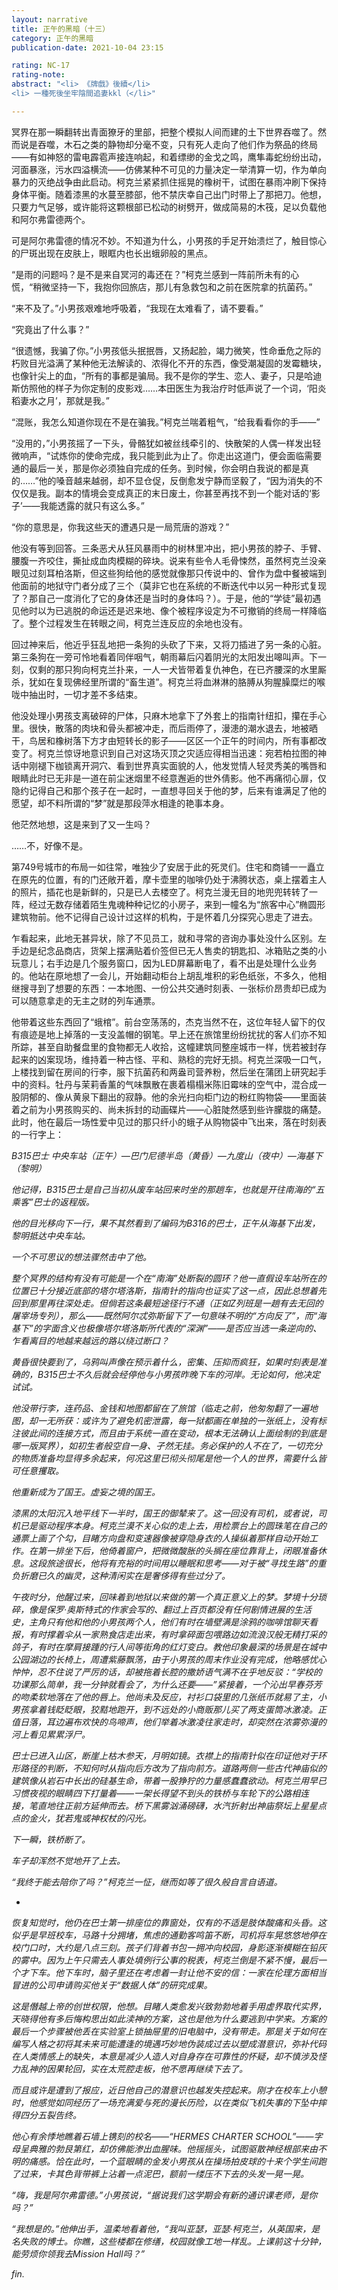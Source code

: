 ```yaml
---
layout: narrative
title: 正午的黑暗（十三）
category: 正午的黑暗
publication-date: 2021-10-04 23:15

rating: NC-17
rating-note:
abstract: "<li> 《牌戲》後續</li>
<li> 一種死後坐牢陰間追妻kkl（</li>"

---
```


冥界在那一瞬翻转出青面獠牙的里部，把整个模拟人间而建的土下世界吞噬了。然而说是吞噬，木石之类的静物却分毫不变，只有死人走向了他们作为祭品的终局——有如神怒的雷电霹雹声接连响起，和着缥缈的金戈之鸣，鹰隼毒蛇纷纷出动，河面暴涨，污水四溢横流——仿佛某种不可见的力量决定一举清算一切，作为单向暴力的灭绝战争由此启动。柯克兰紧紧抓住摇晃的橡树干，试图在暴雨冲刷下保持身体平衡。随着漆黑的水蔓至膝部，他不禁庆幸自己出门时带上了那把刀。他想，只要力气足够，或许能将这颗根部已松动的树劈开，做成简易的木筏，足以负载他和阿尔弗雷德两个。

可是阿尔弗雷德的情况不妙。不知道为什么，小男孩的手足开始溃烂了，触目惊心的尸斑出现在皮肤上，眼眶内也长出蛾卵般的黑点。

“是雨的问题吗？是不是来自冥河的毒还在？”柯克兰感到一阵前所未有的心慌，“稍微坚持一下，我抱你回旅店，那儿有急救包和之前在医院拿的抗菌药。”

“来不及了。”小男孩艰难地呼吸着，“我现在太难看了，请不要看。”

“究竟出了什么事？”

“很遗憾，我骗了你。”小男孩低头抿抿唇，又扬起脸，竭力微笑，性命垂危之际的朽败目光溢满了某种他无法解读的、浓得化不开的东西，像受潮凝固的发霉糖块，也像针尖上的血，“所有的事都是骗局。我不是你的学生、恋人、妻子，只是哈迪斯仿照他的样子为你定制的皮影戏……本田医生为我治疗时低声说了一个词，‘阳炎稻妻水之月’，那就是我。”

“混账，我怎么知道你现在不是在骗我。”柯克兰喘着粗气，“给我看看你的手——”

“没用的，”小男孩摇了一下头，骨骼犹如被丝线牵引的、快散架的人偶一样发出轻微响声，“试炼你的使命完成，我只能到此为止了。你走出这道门，便会面临需要通的最后一关，那是你必须独自完成的任务。到时候，你会明白我说的都是真的……”他的嗓音越来越弱，却不显仓促，反倒愈发宁静而坚毅了，“因为消失的不仅仅是我。副本的情境会变成真正的末日废土，你甚至再找不到一个能对话的‘影子’——我能透露的就只有这么多。”

“你的意思是，你我这些天的遭遇只是一局荒唐的游戏？”

他没有等到回答。三条恶犬从狂风暴雨中的树林里冲出，把小男孩的脖子、手臂、腰腹一齐咬住，撕扯成血肉模糊的碎块。说来有些令人毛骨悚然，虽然柯克兰没亲眼见过刻耳柏洛斯，但这些狗给他的感觉就像那只传说中的、曾作为盘中餐被端到他面前的地狱守门者分成了三个（莫非它也在系统的不断迭代中以另一种形式复现了？那自己一度消化了它的身体还是当时的身体吗？）。于是，他的“学徒”最初遇见他时以为已逃脱的命运还是迟来地、像个被程序设定为不可撤销的终局一样降临了。整个过程发生在转眼之间，柯克兰连反应的余地也没有。

回过神来后，他近乎狂乱地把一条狗的头砍了下来，又将刀插进了另一条的心脏。第三条狗在一旁可怜地看着同伴咽气，朝雨幕后闪着阴光的太阳发出嗥叫声。下一刻，仅剩的那只狗向柯克兰扑来，一人一犬皆带着复仇神色，在已齐腰深的水里厮杀，犹如在复现佛经里所谓的“畜生道”。柯克兰将血淋淋的胳膊从狗腥臊糜烂的喉咙中抽出时，一切才差不多结束。

他没处理小男孩支离破碎的尸体，只麻木地拿下了外套上的指南针纽扣，攥在手心里。很快，散落的肉块和骨头都被冲走，而后雨停了，漫漶的潮水退去，地被晒干，鸟居和橡树落下方才由短转长的影子——区区一个正午的时间内，所有事都改变了。柯克兰惊讶地意识到自己对这场灭顶之灾适应得相当迅速：宛若柏拉图的神话中刚褪下枷锁离开洞穴、看到世界真实面貌的人，他发觉情人轻灵秀美的嘴唇和眼睛此时已无非是一道在前尘迷烟里不经意邂逅的世外倩影。他不再痛彻心扉，仅隐约记得自己和那个孩子在一起时，一直想寻回关于他的梦，后来有谁满足了他的愿望，却不料所谓的“梦”就是那段萍水相逢的艳事本身。

他茫然地想，这是来到了又一生吗？

……不，好像不是。

第749号城市的布局一如往常，唯独少了安居于此的死灵们。住宅和商铺一一矗立在原先的位置，有的门还敞开着，摩卡壶里的咖啡仍处于沸腾状态，桌上摆着主人的照片，插花也是新鲜的，只是已人去楼空了。柯克兰漫无目的地兜兜转转了一阵，经过无数存储着陌生鬼魂种种记忆的小房子，来到一幢名为“旅客中心”椭圆形建筑物前。他不记得自己设计过这样的机构，于是怀着几分探究心思走了进去。

乍看起来，此地无甚异状，除了不见员工，就和寻常的咨询办事处没什么区别。左手边是纪念品商店，货架上摆满贴着价签但已无人售卖的钥匙扣、冰箱贴之类的小玩意儿；右手边是几个服务窗口，因为LED屏幕断电了，看不出是处理什么业务的。他站在原地想了一会儿，开始翻动柜台上胡乱堆积的彩色纸张，不多久，他相继搜寻到了想要的东西：一本地图、一份公共交通时刻表、一张标价昂贵却已成为可以随意拿走的无主之财的列车通票。

他带着这些东西回了“蛾棺”。前台空荡荡的，杰克当然不在，这位年轻人留下的仅有痕迹是地上掉落的一支没盖帽的钢笔。早上还在旅馆里纷纷扰扰的客人们亦不知所踪，甚至自助餐盘里的食物都无人收拾，这幢建筑同整座城市一样，恍若被封存起来的凶案现场，维持着一种古怪、平和、熟稔的完好无损。柯克兰深吸一口气，上楼找到留在房间的行李，服下抗菌药和两盎司营养粉，然后坐在蒲团上研究起手中的资料。牡丹与茉莉香薰的气味飘散在裹着榻榻米陈旧霉味的空气中，混合成一股阴郁的、像从黄泉下翻出的寂静。他的余光扫向柜门边的粉红购物袋——里面装着之前为小男孩购买的、尚未拆封的动画碟片——心脏陡然感到些许朦胧的痛楚。此时，他在最后一场性爱中见过的那只纤小的蛾子从购物袋中飞出来，落在时刻表的一行字上：

<i>B315巴士  中央车站（正午）—巴门尼德半岛（黄昏）—九度山（夜中）—海基下（黎明）

他记得，B315巴士是自己当初从废车站回来时坐的那趟车，也就是开往南海的“五乘客”巴士的返程版。

他的目光移向下一行，果不其然看到了编码为B316的巴士，正午从海基下出发，黎明抵达中央车站。

一个不可思议的想法骤然击中了他。

整个冥界的结构有没有可能是一个在“南海”处断裂的圆环？他一直假设车站所在的位置已十分接近底部的塔尔塔洛斯，指南针的指向也证实了这一点，因此总想着先回到那里再往深处走。但倘若这条最短途径行不通（正如Z列班是一趟有去无回的屠宰场专列），那么——既然阿尔忒弥斯留下了一句意味不明的“方向反了”，而“海基下”的字面含义也极像塔尔塔洛斯所代表的“深渊”——是否应当选一条逆向的、乍看离目的地越来越远的路以绕过断口？

黄昏很快要到了，乌鸦叫声像在预示着什么，密集、压抑而疯狂，如果时刻表是准确的，B315巴士不久后就会经停他与小男孩昨晚下车的河岸。无论如何，他决定试试。

他没带行李，连药品、金钱和地图都留在了旅馆（临走之前，他匆匆翻了一遍地图，却一无所获：或许为了避免机密泄露，每一狱都画在单独的一张纸上，没有标注彼此间的连接方式，而且由于系统一直在变动，根本无法确认上面绘制的到底是哪一版冥界），如初生者般空自一身、孑然无挂。务必保护的人不在了，一切充分的物质准备均显得多余起来，何况这里已彻头彻尾是他一个人的世界，需要什么皆可任意攫取。

他重新成为了国王。虚妄之境的国王。

漆黑的太阳沉入地平线下一半时，国王的御辇来了。这一回没有司机，或者说，司机已是驱动程序本身。柯克兰漠不关心似的走上去，用检票台上的圆珠笔在自己的通票上画了个勾，目睹方向盘和变速器像被穿隐身衣的人操纵着那样自动开始工作。在第一排坐下后，他倚着窗户，把微微酸胀的头搁在座位靠背上，闭眼准备休息。这段旅途很长，他将有充裕的时间用以睡眠和思考——对于被“寻找生路”的重负折磨已久的幽灵，这种清闲实在是奢侈得有些过分了。

午夜时分，他醒过来，回味着到地狱以来做的第一个真正意义上的梦。梦境十分琐碎，像是保罗·奥斯特式的作家会写的、翻过上百页都没有任何剧情进展的生活史，主角只有他和他的小男孩两个人，他们有时在墙壁满是涂鸦的咖啡馆聊天看报，有时撑着伞从一家熟食店走出来，有时拿碎面包喂路边如流浪汉般无精打采的鸽子，有时在摩肩接踵的行人间等街角的红灯变白。教他印象最深的场景是在城中公园湖边的长椅上，周遭紫藤飘荡，由于小男孩的周末作业没有完成，他略感忧心忡忡，忍不住说了严厉的话，却被拖着长腔的撒娇语气满不在乎地反驳：“学校的功课那么简单，我一分钟就看会了，为什么还要——”紧接着，一个沁出早春芬芳的吻柔软地落在了他的唇上。他尚未及反应，衬衫口袋里的几张纸币就易了主，小男孩拿着钱眨眨眼，狡黠地跑开，到不远处的小商贩那儿买了两支蛋筒冰激凌。正值日落，耳边遍布欢快的鸟啼声，他们举着冰激凌往家走时，却突然在浓雾弥漫的河上看见累累浮尸。

巴士已进入山区，断崖上枯木参天，月明如镜。衣襟上的指南针似在印证他对于环形路径的判断，不知何时从指向后方改为了指向前方。道路两侧一些古代神庙似的建筑像从岩石中长出的硅基生命，带着一股狰狞的力量感蠢蠢欲动。柯克兰用早已习惯夜视的眼睛四下打量着——一架长得望不到头的铁桥与车轮下的公路相连接，笔直地往正前方延伸而去。桥下黑雾汹涌磅礴，水汽折射出神庙祭坛上星星点点的金火，犹若鬼或神权杖的闪光。

下一瞬，铁桥断了。

车子却浑然不觉地开了上去。

“我终于能去陪你了吗？”柯克兰一怔，继而如等了很久般自言自语道。

*

恢复知觉时，他仍在巴士第一排座位的靠窗处，仅有的不适是肢体酸痛和头昏。这似乎是早班校车，马路十分拥堵，焦虑的通勤客鸣笛不断，司机将车晃悠悠地停在校门口时，大约是八点三刻。孩子们背着书包一拥冲向校园，身影逐渐模糊在铅灰的雾中。因为上午只需去人事处填例行公事的税表，柯克兰倒是不紧不慢，最后一个才下车。他下车时，脑子里还在考虑着一封让他不安的信：一家在伦理方面相当冒进的公司申请购买他关于“数据人体”的研究成果。

这是僭越上帝的创世权限，他想。目睹人类愈发兴致勃勃地着手用虚界取代实界，天晓得他有多后悔构思出如此渎神的方案，这也是他为什么要逃到中学来。方案的最后一个步骤被他丢在实验室上锁抽屉里的旧电脑中，没有带走。那是关于如何在编写人格之初将其未来可能遭逢的境遇巧妙地伪装成过去以塑成潜意识，弥补代码在人类情感上的缺失，本意是减少人造人对自身存在可靠性的怀疑，却不慎涉及怪力乱神的因果轮回，实在太荒腔走板，他不愿再继续下去了。

而且或许是遭到了报应，近日他自己的潜意识也越发失控起来。刚才在校车上小憩时，他感觉如同经历了一场充满爱与死的漫长历险，以在类似飞机失事的下坠中摔得四分五裂告终。

他心有余悸地瞧着石墙上镌刻的校名——“HERMES CHARTER SCHOOL”——字母呈典雅的勃艮第红，却仿佛能渗出血腥味。他摇摇头，试图驱散神经根部来由不明的痛感。恰在此时，一个蓝眼睛的金发小男孩从在操场拍皮球的十来个学生间跑了过来，卡其色背带裤上沾着一点泥巴，额前一缕压不下去的头发一晃一晃。

“嗨，我是阿尔弗雷德。”小男孩说，“据说我们这学期会有新的通识课老师，是你吗？”

“我想是的。”他伸出手，温柔地看着他，“我叫亚瑟，亚瑟·柯克兰，从英国来，是名失败的博士。你瞧，这些楼都在修缮，校园就像工地一样乱。上课前这十分钟，能劳烦你领我去Mission Hall吗？”

fin.
